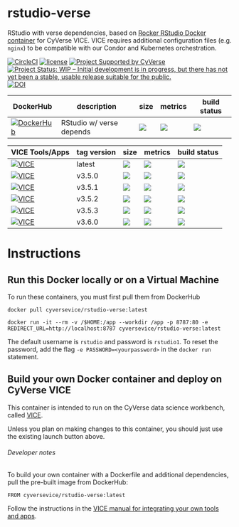 # rstudio-verse
RStudio with verse dependencies, based on [Rocker RStudio Docker container](https://hub.docker.com/r/rocker/verse) for CyVerse VICE. VICE requires additional configuration files (e.g. `nginx`) to be compatible with our Condor and Kubernetes orchestration. 

[![CircleCI](https://circleci.com/gh/cyverse-vice/shiny-verse.svg?style=svg)](https://circleci.com/gh/cyverse-vice/shiny-verse) [![license](https://img.shields.io/badge/license-GPLv3-blue.svg)](https://opensource.org/licenses/GPL-3.0) [![Project Supported by CyVerse](https://img.shields.io/badge/Supported%20by-CyVerse-blue.svg)](https://www.cyverse.org) [![Project Status: WIP – Initial development is in progress, but there has not yet been a stable, usable release suitable for the public.](https://www.repostatus.org/badges/latest/wip.svg)](https://www.repostatus.org/#wip) [![DOI](https://zenodo.org/badge/DOI/10.5281/zenodo.3246938.svg)](https://doi.org/10.5281/zenodo.3246938)


DockerHub        | description                               | size   | metrics | build status 
---------------- | ----------------------------------------- | ------ | ------- | --------------
[![DockerHub](https://img.shields.io/badge/DockerHub-brightgreen.svg?style=popout&logo=Docker)](https://hub.docker.com/r/cyversevice/rstudio-verse) | RStudio w/ verse depends | [![](https://images.microbadger.com/badges/image/cyversevice/rstudio-verse.svg)](https://microbadger.com/images/cyversevice/rstudio-verse) | [![](https://img.shields.io/docker/pulls/cyversevice/rstudio-verse.svg)](https://hub.docker.com/r/cyversevice/rstudio-verse)  |  [![](https://img.shields.io/docker/automated/cyversevice/rstudio-verse.svg)](https://hub.docker.com/r/cyversevice/rstudio-verse/builds)

VICE Tools/Apps  | tag version                               | size   | metrics | build status 
---------------- | ----------------------------------------- | ------ | ------- | --------------
[![VICE](https://img.shields.io/badge/CyVerse-VICE-blue.svg?style=popout&logo=Docker&color=#1488C6)]()| latest | [![](https://images.microbadger.com/badges/image/cyversevice/rstudio-verse.svg)](https://microbadger.com/images/cyversevice/rstudio-verse) | [![](https://img.shields.io/docker/pulls/cyversevice/rstudio-verse.svg)](https://hub.docker.com/r/cyversevice/rstudio-verse)  |  [![](https://img.shields.io/docker/automated/cyversevice/rstudio-verse.svg)](https://hub.docker.com/r/cyversevice/rstudio-verse/builds)
[![VICE](https://img.shields.io/badge/CyVerse-VICE-blue.svg?style=popout&logo=Docker&color=#1488C6)]()| v3.5.0 | [![](https://images.microbadger.com/badges/image/cyversevice/rstudio-verse.svg)](https://microbadger.com/images/cyversevice/rstudio-verse) | [![](https://img.shields.io/docker/pulls/cyversevice/rstudio-verse.svg)](https://hub.docker.com/r/cyversevice/rstudio-verse)  |  [![](https://img.shields.io/docker/automated/cyversevice/rstudio-verse.svg)](https://hub.docker.com/r/cyversevice/rstudio-verse/builds)
[![VICE](https://img.shields.io/badge/CyVerse-VICE-blue.svg?style=popout&logo=Docker&color=#1488C6)]()| v3.5.1 | [![](https://images.microbadger.com/badges/image/cyversevice/rstudio-verse.svg)](https://microbadger.com/images/cyversevice/rstudio-verse) | [![](https://img.shields.io/docker/pulls/cyversevice/rstudio-verse.svg)](https://hub.docker.com/r/cyversevice/rstudio-verse)  |  [![](https://img.shields.io/docker/automated/cyversevice/rstudio-verse.svg)](https://hub.docker.com/r/cyversevice/rstudio-verse/builds)
[![VICE](https://img.shields.io/badge/CyVerse-VICE-blue.svg?style=popout&logo=Docker&color=#1488C6)]()| v3.5.2 | [![](https://images.microbadger.com/badges/image/cyversevice/rstudio-verse.svg)](https://microbadger.com/images/cyversevice/rstudio-verse) | [![](https://img.shields.io/docker/pulls/cyversevice/rstudio-verse.svg)](https://hub.docker.com/r/cyversevice/rstudio-verse)  |  [![](https://img.shields.io/docker/automated/cyversevice/rstudio-verse.svg)](https://hub.docker.com/r/cyversevice/rstudio-verse/builds)
[![VICE](https://img.shields.io/badge/CyVerse-VICE-blue.svg?style=popout&logo=Docker&color=#1488C6)]()| v3.5.3 | [![](https://images.microbadger.com/badges/image/cyversevice/rstudio-verse.svg)](https://microbadger.com/images/cyversevice/rstudio-verse) | [![](https://img.shields.io/docker/pulls/cyversevice/rstudio-verse.svg)](https://hub.docker.com/r/cyversevice/rstudio-verse)  |  [![](https://img.shields.io/docker/automated/cyversevice/rstudio-verse.svg)](https://hub.docker.com/r/cyversevice/rstudio-verse/builds)
[![VICE](https://img.shields.io/badge/CyVerse-VICE-blue.svg?style=popout&logo=Docker&color=#1488C6)]()| v3.6.0 | [![](https://images.microbadger.com/badges/image/cyversevice/rstudio-verse.svg)](https://microbadger.com/images/cyversevice/rstudio-verse) | [![](https://img.shields.io/docker/pulls/cyversevice/rstudio-verse.svg)](https://hub.docker.com/r/cyversevice/rstudio-verse)  |  [![](https://img.shields.io/docker/automated/cyversevice/rstudio-verse.svg)](https://hub.docker.com/r/cyversevice/rstudio-verse/builds)

# Instructions

## Run this Docker locally or on a Virtual Machine

To run these containers, you must first pull them from DockerHub

```
docker pull cyversevice/rstudio-verse:latest
```

```
docker run -it --rm -v /$HOME:/app --workdir /app -p 8787:80 -e REDIRECT_URL=http://localhost:8787 cyversevice/rstudio-verse:latest
```

The default username is `rstudio` and password is `rstudio1`. To reset the password, add the flag `-e PASSWORD=<yourpassword>` in the `docker run` statement.

## Build your own Docker container and deploy on CyVerse VICE

This container is intended to run on the CyVerse data science workbench, called [VICE](https://cyverse-visual-interactive-computing-environment.readthedocs-hosted.com/en/latest/index.html). 

Unless you plan on making changes to this container, you should just use the existing launch button above. 

###### Developer notes

To build your own container with a Dockerfile and additional dependencies, pull the pre-built image from DockerHub:

```
FROM cyversevice/rstudio-verse:latest
```

Follow the instructions in the [VICE manual for integrating your own tools and apps](https://cyverse-visual-interactive-computing-environment.readthedocs-hosted.com/en/latest/developer_guide/building.html).

